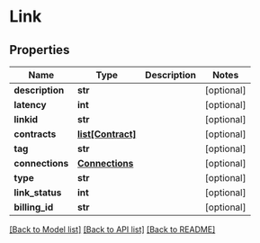 # Link

## Properties
Name | Type | Description | Notes
------------ | ------------- | ------------- | -------------
**description** | **str** |  | [optional] 
**latency** | **int** |  | [optional] 
**linkid** | **str** |  | [optional] 
**contracts** | [**list[Contract]**](Contract.md) |  | [optional] 
**tag** | **str** |  | [optional] 
**connections** | [**Connections**](Connections.md) |  | [optional] 
**type** | **str** |  | [optional] 
**link_status** | **int** |  | [optional] 
**billing_id** | **str** |  | [optional] 

[[Back to Model list]](../README.md#documentation-for-models) [[Back to API list]](../README.md#documentation-for-api-endpoints) [[Back to README]](../README.md)


